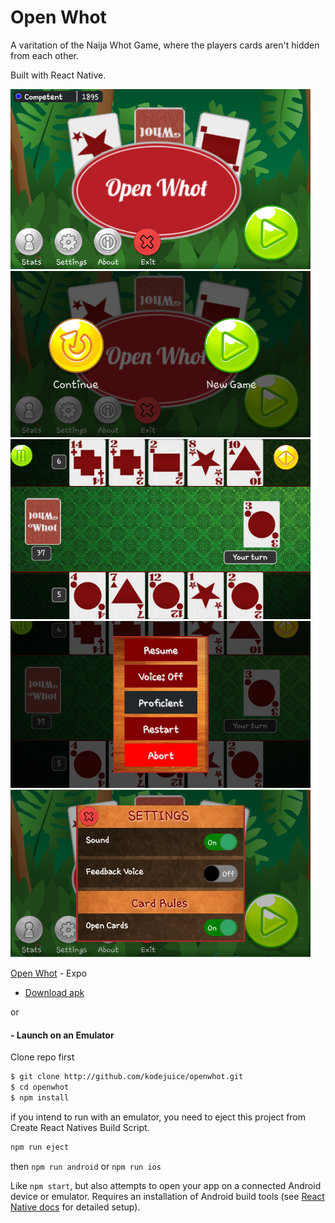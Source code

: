 # Open Whot

A varitation of the Naija Whot Game, where the players cards aren't hidden from each other.

Built with React Native.

<img alt='Home' src=./screenshots/home.png width=480/>

<img alt='Play' src=./screenshots/play_popup.png width=480/>

<img alt='Gamescreen' src=./screenshots/gamescreen.png width=480/>

<img alt='Pause' src=./screenshots/pause_modal.png width=480/>

<img alt='Settings' src=./screenshots/settings_modal.png width=480/>


[Open Whot](https://exp.host/@kodejuice/open-whot) - Expo

- [Download apk](https://exp-shell-app-assets.s3-us-west-1.amazonaws.com/android%2F%40kodejuice%2Fopen-whot-28f28f9d-62b9-11e8-bfd9-0a580a780506-signed.apk)

or

#### - Launch on an Emulator

Clone repo first

```bash
$ git clone http://github.com/kodejuice/openwhot.git
$ cd openwhot
$ npm install
```

if you intend to run with an emulator, you need to eject this project from Create React Natives Build Script.

```bash
npm run eject
```

then
`npm run android` or `npm run ios`

Like `npm start`, but also attempts to open your app on a connected Android device or emulator. Requires an installation of Android build tools (see [React Native docs](https://facebook.github.io/react-native/docs/getting-started.html) for detailed setup).

